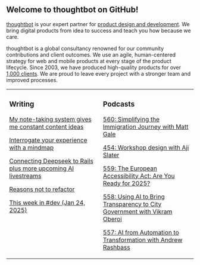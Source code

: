 ## Welcome to thoughtbot on GitHub!

[thoughtbot][1] is your expert partner for [product design and development][2].
We bring digital products from idea to success and teach you how because we
care.

thoughtbot is a global consultancy renowned for our community contributions and
client outcomes. We use an agile, human-centered strategy for web and mobile
products at every stage of the product lifecycle. Since 2003, we have produced
high-quality products for over [1,000 clients][3]. We are proud to leave every
project with a stronger team and improved processes.

<table><tr><td valign="top" width="50%">

### Writing

<!-- blog starts -->
[My note-taking system gives me constant content ideas](https://feed.thoughtbot.com/link/24077/16957008/my-note-taking-system-gives-me-constant-content-ideas)

[Interrogate your experience with a mindmap](https://feed.thoughtbot.com/link/24077/16956613/interrogate-your-experience-with-a-mindmap)

[Connecting Deepseek to Rails plus more upcoming AI livestreams](https://feed.thoughtbot.com/link/24077/16954442/connecting-deepseek-to-rails-plus-more-upcoming-ai-livestreams)

[Reasons not to refactor](https://feed.thoughtbot.com/link/24077/16954443/reasons-not-to-refactor)

[This week in #dev (Jan 24, 2025)](https://feed.thoughtbot.com/link/24077/16954204/this-week-in-dev-jan-24-2025)

<!-- blog ends -->
</td><td valign="top" width="50%">

### Podcasts

<!-- podcasts starts -->
[560: Simplifying the Immigration Journey with Matt Gale](https://podcast.thoughtbot.com/560)

[454: Workshop design with Aji Slater](https://bikeshed.thoughtbot.com/454)

[559: The European Accessibility Act: Are You Ready for 2025?](https://podcast.thoughtbot.com/559)

[558: Using AI to Bring Transparency to City Government with Vikram Oberoi](https://podcast.thoughtbot.com/558)

[557: AI from Automation to Transformation with Andrew Rashbass](https://podcast.thoughtbot.com/557)

<!-- podcasts ends -->
</td></tr></table>

[1]: https://thoughtbot.com
[2]: https://thoughtbot.com/services
[3]: https://thoughtbot.com/case-studies
